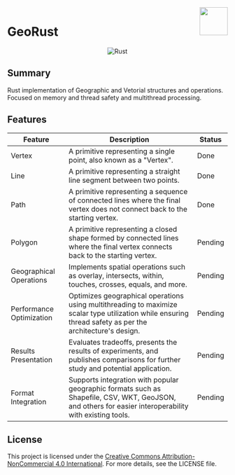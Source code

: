 <img src="https://github.com/otavioabreu27/GeoRust/blob/main/media/icon.png" align="right" width="64"/>

# GeoRust

<!-- badges: start -->
<div style="display: flex; justify-content: center; gap: 5px;">
  <img src="https://img.shields.io/badge/rust-%23000000.svg?style=for-the-badge&logo=rust&logoColor=white" alt="Rust" />
</div>
<!-- badges: end -->

## Summary

Rust implementation of Geographic and Vetorial structures and operations. Focused on memory and thread safety and multithread processing.


## Features

| Feature                  | Description                                                                                                                                                     | Status  |
|--------------------------|-----------------------------------------------------------------------------------------------------------------------------------------------------------------|---------|
| Vertex                   | A primitive representing a single point, also known as a "Vertex".                                                                                              | Done    |
| Line                     | A primitive representing a straight line segment between two points.                                                                                            | Done    |
| Path                     | A primitive representing a sequence of connected lines where the final vertex does not connect back to the starting vertex.                                      | Done    |
| Polygon                  | A primitive representing a closed shape formed by connected lines where the final vertex connects back to the starting vertex.                                   | Pending |
| Geographical Operations  | Implements spatial operations such as overlay, intersects, within, touches, crosses, equals, and more.                                                          | Pending |
| Performance Optimization | Optimizes geographical operations using multithreading to maximize scalar type utilization while ensuring thread safety as per the architecture's design.        | Pending |
| Results Presentation     | Evaluates tradeoffs, presents the results of experiments, and publishes comparisons for further study and potential application.                                  | Pending |
| Format Integration       | Supports integration with popular geographic formats such as Shapefile, CSV, WKT, GeoJSON, and others for easier interoperability with existing tools.            | Pending |                                | Pending |

## License

This project is licensed under the [Creative Commons Attribution-NonCommercial 4.0 International](LICENSE.md). For more details, see the LICENSE file.